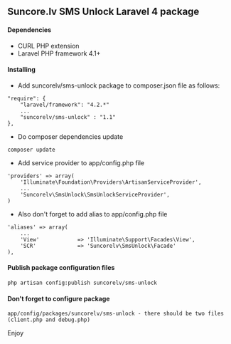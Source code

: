 ## Suncore.lv SMS Unlock Laravel 4 package

#### Dependencies

* CURL PHP extension
* Laravel PHP framework 4.1+

#### Installing

* Add suncorelv/sms-unlock package to composer.json file as follows:

```
"require": {
	"laravel/framework": "4.2.*"
	...
	"suncorelv/sms-unlock" : "1.1"
},
```

* Do composer dependencies update

```
composer update
```

* Add service provider to app/config.php file

```
'providers' => array(
	'Illuminate\Foundation\Providers\ArtisanServiceProvider',
	...
	'Suncorelv\SmsUnlock\SmsUnlockServiceProvider',
)
```

* Also don't forget to add alias to app/config.php file

```
'aliases' => array(
	...
	'View'            => 'Illuminate\Support\Facades\View',
	'SCR'			  => 'Suncorelv\SmsUnlock\Facade'
),
```

#### Publish package configuration files

```
php artisan config:publish suncorelv/sms-unlock
```

#### Don't forget to configure package
```
app/config/packages/suncorelv/sms-unlock - there should be two files (client.php and debug.php)
```

Enjoy